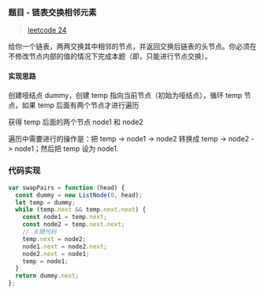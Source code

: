 ### 题目 - 链表交换相邻元素

> [leetcode 24](https://leetcode-cn.com/problems/swap-nodes-in-pairs/)

给你一个链表，两两交换其中相邻的节点，并返回交换后链表的头节点。你必须在不修改节点内部的值的情况下完成本题（即，只能进行节点交换）。

#### 实现思路

创建哑结点 dummy，创建 temp 指向当前节点（初始为哑结点），循环 temp 节点，如果 temp 后面有两个节点才进行遍历

获得 temp 后面的两个节点 node1 和 node2

遍历中需要进行的操作是：把 temp -> node1 -> node2 转换成 temp -> node2 -> node1；然后把 temp 设为 node1.

### 代码实现

```js
var swapPairs = function (head) {
  const dummy = new ListNode(0, head);
  let temp = dummy;
  while (temp.next && temp.next.next) {
    const node1 = temp.next;
    const node2 = temp.next.next;
    // 关键代码
    temp.next = node2;
    node1.next = node2.next;
    node2.next = node1;
    temp = node1;
  }
  return dummy.next;
};
```
